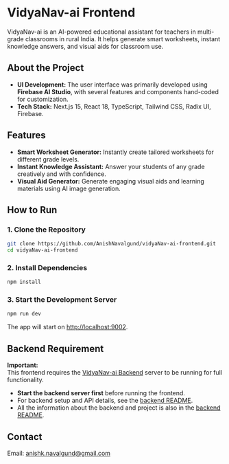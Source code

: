 # VidyaNav-ai Frontend	

VidyaNav-ai is an AI-powered educational assistant for teachers in multi-grade classrooms in rural India. It helps generate smart worksheets, instant knowledge answers, and visual aids for classroom use.

## About the Project

- **UI Development:** The user interface was primarily developed using **Firebase AI Studio**, with several features and components hand-coded for customization.
- **Tech Stack:** Next.js 15, React 18, TypeScript, Tailwind CSS, Radix UI, Firebase.

## Features

- **Smart Worksheet Generator:** Instantly create tailored worksheets for different grade levels.
- **Instant Knowledge Assistant:** Answer your students of any grade creatively and with confidence.
- **Visual Aid Generator:** Generate engaging visual aids and learning materials using AI image generation.

## How to Run

### 1. Clone the Repository
```bash
git clone https://github.com/AnishNavalgund/vidyaNav-ai-frontend.git
cd vidyaNav-ai-frontend
```

### 2. Install Dependencies
```bash
npm install
```

### 3. Start the Development Server
```bash
npm run dev
```
The app will start on [http://localhost:9002](http://localhost:9002).

## Backend Requirement

**Important:**  
This frontend requires the [VidyaNav-ai Backend](https://github.com/AnishNavalgund/vidyaNav-ai-backend) server to be running for full functionality.

- **Start the backend server first** before running the frontend.
- For backend setup and API details, see the [backend README](https://github.com/AnishNavalgund/vidyaNav-ai-backend/blob/main/README.md).
- All the information about the backend and project is also in the [backend README](https://github.com/AnishNavalgund/vidyaNav-ai-backend/blob/main/README.md).

## Contact
Email: anishk.navalgund@gmail.com